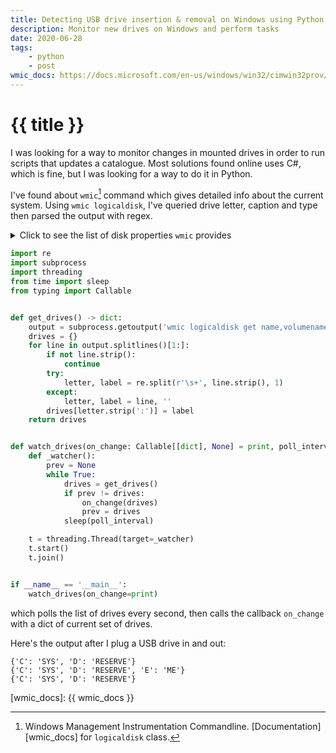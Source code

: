 ```yaml
---
title: Detecting USB drive insertion & removal on Windows using Python
description: Monitor new drives on Windows and perform tasks
date: 2020-06-28
tags: 
    - python
    - post
wmic_docs: https://docs.microsoft.com/en-us/windows/win32/cimwin32prov/win32-logicaldisk
---
```

# {{ title }}

I was looking for a way to monitor changes in mounted drives in order to run scripts that updates a catalogue.
Most solutions found online uses C#, which is fine, but I was looking for a way to do it in Python.

I've found about `wmic`[^wmic] command which gives detailed info about the current system.
Using `wmic logicaldisk`, I've queried drive letter, caption and type then parsed the output with regex.

<details>
<summary>Click to see the list of disk properties <code>wmic</code> provides</summary>
Explanations for the properties can be found <a href="{{ wmic_docs }}" target='_blank'>here</a>
{% for line in wmic %}
- `{{ line }}`
{% endfor %}
</details>

```python
import re
import subprocess
import threading
from time import sleep
from typing import Callable


def get_drives() -> dict:
    output = subprocess.getoutput('wmic logicaldisk get name,volumename')
    drives = {}
    for line in output.splitlines()[1:]:
        if not line.strip():
            continue
        try:
            letter, label = re.split(r'\s+', line.strip(), 1)
        except:
            letter, label = line, ''
        drives[letter.strip(':')] = label
    return drives


def watch_drives(on_change: Callable[[dict], None] = print, poll_interval: int = 1):
    def _watcher():
        prev = None
        while True:
            drives = get_drives()
            if prev != drives:
                on_change(drives)
                prev = drives
            sleep(poll_interval)

    t = threading.Thread(target=_watcher)
    t.start()
    t.join()


if __name__ == '__main__':
    watch_drives(on_change=print)

```
which polls the list of drives every second, then calls the callback `on_change` with 
a dict of current set of drives.

Here's the output after I plug a USB drive in and out: 
```text
{'C': 'SYS', 'D': 'RESERVE'}
{'C': 'SYS', 'D': 'RESERVE', 'E': 'ME'}
{'C': 'SYS', 'D': 'RESERVE'}
```

[wmic_docs]: {{ wmic_docs }}
[^wmic]: Windows Management Instrumentation Commandline. [Documentation][wmic_docs] for `logicaldisk` class.
